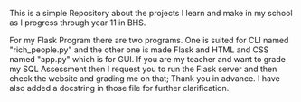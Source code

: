 This is a simple Repository about the projects I learn and make in my school as I progress through year 11 in BHS.

For my Flask Program there are two programs. One is suited for CLI named "rich_people.py" and the other one is made Flask and HTML and CSS named "app.py" which is for GUI. If you are my teacher and want to grade my SQL Assessment then I request you to run the Flask server and then check the website and grading me on that; Thank you in advance. I have also added a docstring in those file for further clarification.
